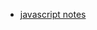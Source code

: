 - [javascript notes](https://drive.google.com/drive/folders/1qCaUFVV36309-3id_zQv6bhOoHsC9_By?usp=drive_link)
